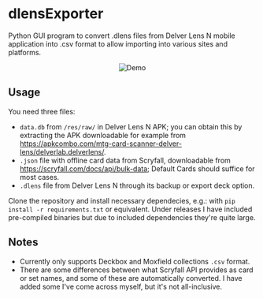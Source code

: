 # dlensExporter
Python GUI program to convert .dlens files from Delver Lens N mobile application into .csv format to allow importing into various sites and platforms. 

<p align="center">
  <img src="demo.gif" alt="Demo" />
</p>

## Usage

You need three files:

* `data.db` from `/res/raw/` in Delver Lens N APK; you can obtain this by extracting the APK downloadable for example from https://apkcombo.com/mtg-card-scanner-delver-lens/delverlab.delverlens/.
* `.json` file with offline card data from Scryfall, downloadable from https://scryfall.com/docs/api/bulk-data; Default Cards should suffice for most cases.
* `.dlens` file from Delver Lens N through its backup or export deck option.

Clone the repository and install necessary dependecies, e.g.: with `pip install -r requirements.txt` or equivalent. Under releases I have included pre-compiled binaries but due to included dependencies they're quite large.
    
## Notes

* Currently only supports Deckbox and Moxfield collections `.csv` format. 
* There are some differences between what Scryfall API provides as card or set names, and some of these are automatically converted. 
I have added some I've come across myself, but it's not all-inclusive.

